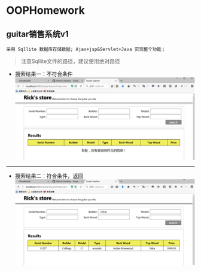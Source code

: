 # OOPHomework
## guitar销售系统v1
    采用 Sqllite 数据库存储数据; Ajax+jsp&Servlet+Java 实现整个功能；
> 注意Sqllite文件的路径，建议使用绝对路径
>

* 搜索结果一：不符合条件
![guitar销售系统v1 搜索结果一](https://github.com/leoorpio/OOPHomework/blob/master/GuitarSearch/img/result_01.png "result01")

---    

* 搜索结果二：符合条件，返回
![guitar销售系统v1 搜索结果二](https://github.com/leoorpio/OOPHomework/blob/master/GuitarSearch/img/result_02.png "result02")
